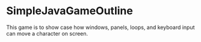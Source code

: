 # SimpleJavaGameOutline

This game is to show case how windows, panels, loops, and keyboard input can move a character on screen.
